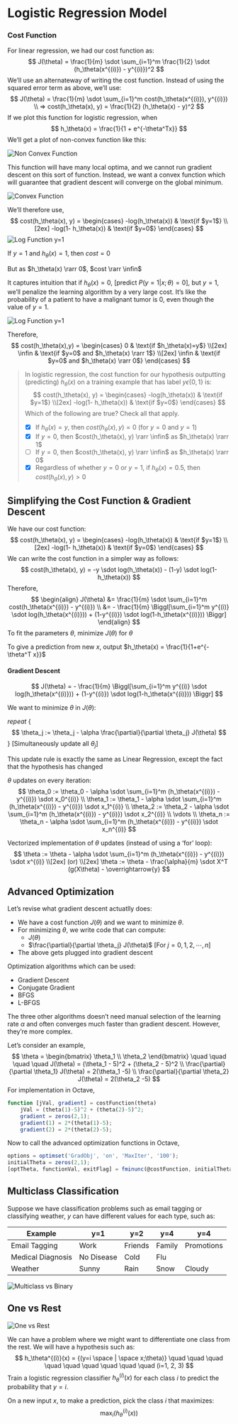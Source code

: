 # Logistic Regression Model



### Cost Function

For linear regression, we had our cost function as:
$$
J(\theta) = \frac{1}{m} \sdot \sum_{i=1}^m \frac{1}{2} \sdot (h_\theta(x^{(i)}) - y^{(i)})^2
$$
We’ll use an alternateway of writing the cost function. Instead of using the squared error term as above, we’ll use:
$$
J(\theta) = \frac{1}{m} \sdot \sum_{i=1}^m cost(h_\theta(x^{(i)}), y^{(i)})
\\
=> cost(h_\theta(x), y) = \frac{1}{2} (h_\theta(x) - y)^2
$$
If we plot this function for logistic regression, when
$$
h_\theta(x) = \frac{1}{1 + e^{-\theta^Tx}}
$$
We’ll get a plot of non-convex function like this:

![Non Convex Function](images/image01.png)

This function will have many local optima, and we cannot run gradient descent on this sort of function. Instead, we want a convex function which will guarantee that gradient descent will converge on the global minimum.

![Convex Function](images/image02.png)

We’ll therefore use,
$$
cost(h_\theta(x), y) =
\begin{cases}
-log(h_\theta(x)) & \text{if $y=1$} \\[2ex]
-log(1- h_\theta(x)) & \text{if $y=0$}
\end{cases}
$$
![Log Function y=1](images/image03.png)

If $y=1$ and $h_\theta(x) = 1$, then $cost=0$

But as $h_\theta(x) \rarr 0$, $cost \rarr \infin$

It captures intuition that if $h_\theta(x)=0$, [predict $P(y=1|x;\theta) = 0$], but $y=1$, we’ll penalize the learning algorithm by a very large cost. It’s like the probability of a patient to have a malignant tumor is 0, even though the value of $y=1$.

![Log Function y=1](images/image04.png)

Therefore,
$$
cost(h_\theta(x),y) =
\begin{cases}
0 & \text{if $h_\theta(x)=y$} \\[2ex]
\infin & \text{if $y=0$ and $h_\theta(x) \rarr 1$} \\[2ex]
\infin & \text{if $y=0$ and $h_\theta(x) \rarr 0$}
\end{cases}
$$


> In logistic regression, the cost function for our hypothesis outputting (predicting) $h_\theta(x)$ on a training example that has label $y \epsilon \{0, 1\}$ is:
> $$
> cost(h_\theta(x), y) =
> \begin{cases}
> -log(h_\theta(x)) & \text{if $y=1$} \\[2ex]
> -log(1- h_\theta(x)) & \text{if $y=0$}
> \end{cases}
> $$
> Which of the following are true? Check all that apply.
>
> - [x] If $h_\theta(x)=y$, then $cost(h_\theta(x), y) =0$ (for $y=0$ and $y=1$)
> - [x] If $y=0$, then $cost(h_\theta(x), y) \rarr \infin$ as $h_\theta(x) \rarr 1$
> - [ ] If $y=0$, then $cost(h_\theta(x), y) \rarr \infin$ as $h_\theta(x) \rarr 0$
> - [x] Regardless of whether $y=0$ or $y=1$, if $h_\theta(x)=0.5$, then $cost(h_\theta(x), y) > 0$





## Simplifying the Cost Function & Gradient Descent

We have our cost function:
$$
cost(h_\theta(x), y) =
\begin{cases}
-log(h_\theta(x)) & \text{if $y=1$} \\[2ex]
-log(1- h_\theta(x)) & \text{if $y=0$}
\end{cases}
$$
We can write the cost function in a simpler way as follows:
$$
cost(h_\theta(x), y) = -y \sdot log(h_\theta(x)) - (1-y) \sdot log(1- h_\theta(x))
$$
Therefore,
$$
\begin{align}
J(\theta) &= \frac{1}{m} \sdot \sum_{i=1}^m cost(h_\theta(x^{(i)}) - y^{(i)}) \\
&= - \frac{1}{m} \Biggl[\sum_{i=1}^m y^{(i)} \sdot log(h_\theta(x^{(i)})) + (1-y^{(i)}) \sdot log(1-h_\theta(x^{(i)})) \Biggr]
\end{align}
$$
To fit the parameters $\theta$, minimize $J(\theta)$ for $\theta$

To give a prediction from new $x$, output $h_\theta(x) = \frac{1}{1+e^{- \theta^T x}}$



#### Gradient Descent

$$
J(\theta) = - \frac{1}{m} \Biggl[\sum_{i=1}^m y^{(i)} \sdot log(h_\theta(x^{(i)})) + (1-y^{(i)}) \sdot log(1-h_\theta(x^{(i)})) \Biggr]
$$

We want to minimize $\theta$ in $J(\theta)$:

*repeat* {
$$
\theta_j := \theta_j - \alpha \frac{\partial}{\partial \theta_j} J(\theta)
$$
} [Simultaneously update all $\theta_j$]

This update rule is exactly the same as Linear Regression, except the fact that the hypothesis has changed



$\theta$ updates on every iteration:
$$
\theta_0 := \theta_0 - \alpha \sdot \sum_{i=1}^m (h_\theta(x^{(i)}) - y^{(i)}) \sdot x_0^{(i)} \\
\theta_1 := \theta_1 - \alpha \sdot \sum_{i=1}^m (h_\theta(x^{(i)}) - y^{(i)}) \sdot x_1^{(i)} \\
\theta_2 := \theta_2 - \alpha \sdot \sum_{i=1}^m (h_\theta(x^{(i)}) - y^{(i)}) \sdot x_2^{(i)} \\
\vdots \\
\theta_n := \theta_n - \alpha \sdot \sum_{i=1}^m (h_\theta(x^{(i)}) - y^{(i)}) \sdot x_n^{(i)}
$$


Vectorized implementation of $\theta$ updates (instead of using a ‘for’ loop):
$$
\theta := \theta - \alpha \sdot \sum_{i=1}^m (h_\theta(x^{(i)}) - y^{(i)}) \sdot x^{(i)} \\[2ex]
(or) \\[2ex]
\theta := \theta - \frac{\alpha}{m} \sdot X^T (g(X\theta) - \overrightarrow{y}
$$




## Advanced Optimization

Let’s revise what gradient descent actuatlly does:

- We have a cost function $J(\theta)$ and we want to minimize $\theta$.
- For minimizing $\theta$, we write code that can compute:
    - $J(\theta)$
    - $\frac{\partial}{\partial \theta_j} J(\theta)$   [For $j=0, 1, 2, \cdots,n$]
- The above gets plugged into gradient descent



Optimization algorithms which can be used:

- Gradient Descent
- Conjugate Gradient
- BFGS
- L-BFGS

The three other algorithms doesn’t need manual selection of the learning rate $\alpha$ and often converges much faster than gradient descent. However, they’re more complex.



Let’s consider an example,
$$
\theta =
\begin{bmatrix}
\theta_1 \\
\theta_2
\end{bmatrix}
\quad \quad \quad \quad
J(\theta) = (\theta_1 - 5)^2 + (\theta_2 - 5)^2 \\
\frac{\partial}{\partial \theta_1} J(\theta) = 2(\theta_1 -5) \\
\frac{\partial}{\partial \theta_2} J(\theta) = 2(\theta_2 -5)
$$
For implementation in Octave,

```octave
function [jVal, gradient] = costFunction(theta)
	jVal = (theta(1)-5)^2 + (theta(2)-5)^2;
	gradient = zeros(2,1);
	gradient(1) = 2*(theta(1)-5);
	gradient(2) = 2*(theta(2)-5);
```

Now to call the advanced optimization functions in Octave,

```octave
options = optimset('GradObj', 'on', 'MaxIter', '100');
initialTheta = zeros(2,1);
[optTheta, functionVal, exitFlag] = fminunc(@costFunction, initialTheta, options);
```





## Multiclass Classification

Suppose we have classification problems such as email tagging or classifying weather, $y$ can have different values for each type, such as:

| Example           | y=1        | y=2     | y=4    | y=4        |
| ----------------- | ---------- | ------- | ------ | ---------- |
| Email Tagging     | Work       | Friends | Family | Promotions |
| Medical Diagnosis | No Disease | Cold    | Flu    |            |
| Weather           | Sunny      | Rain    | Snow   | Cloudy     |

![Multiclass vs Binary](images/image05.png)



## One vs Rest

![One vs Rest](images/image06.png)

We can have a problem where we might want to differentiate one class from the rest. We will have a hypothesis such as:
$$
h_\theta^{(i)}(x) = {(y=i \space | \space x;\theta)}
\quad \quad \quad \quad \quad \quad \quad \quad \quad
(i=1, 2, 3)
$$
Train a logistic regression classifier $h_\theta^{(i)}(x)$ for each class $i$ to predict the probability that $y=i$.

On a new input $x$, to make a prediction, pick the class $i$ that maximizes:
$$
\max_i (h_\theta^{(i)}(x))
$$

